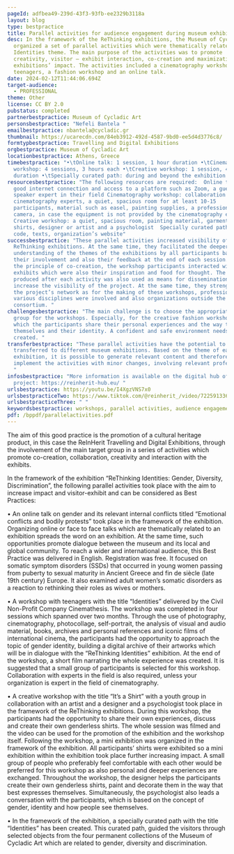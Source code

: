 ```yaml
---
pageId: adfbea49-239d-43f3-93fb-ee2329b3118a
layout: blog
type: bestpractice
title: Parallel activities for audience engagement during museum exhibitions
desc: In the framework of the ReThinking exhibitions, the Museum of Cycladic
  organized a set of parallel activities which were thematically related to the
  Identities theme. The main purpose of the activities was to promote
  creativity, visitor – exhibit interaction, co-creation and maximization of the
  exhibitions’ impact. The activities included a cinematography workshop for
  teenagers, a fashion workshop and an online talk.
date: 2024-02-12T11:44:06.694Z
target-audience:
  - PROFESSIONAL
theme: Other
license: CC BY 2.0
pubstatus: completed
partnerbestpractice: Museum of Cycladic Art
personsbestpractice: "Nefeli Bantela "
emailbestpractice: nbantela@cycladic.gr
thumbnail: https://ucarecdn.com/84eb3912-492d-4587-9bd0-ee5d4d3776c8/
formtypbestpractice: Travelling and Digital Exhibitions
orgbestpractice: Museum of Cycladic Art
locationbestpractice: Athens, Greece
timebestpractice: "•\tOnline talk: 1 session, 1 hour duration •\tCinematography
  workshop: 4 sessions, 3 hours each •\tCreative workshop: 1 session, 4-hour
  duration •\tSpecially curated path: during and beyond the exhibition duration"
resourcesbestpractice: "The following resources are required:  Online talk: a
  good internet connection and access to a platform such as Zoom, a guest
  speaker expert in their field Cinematography workshop: collaboration with
  cinematography experts, a quiet, spacious room for at least 10-15
  participants, material such as easel, painting supplies, a professional
  camera, in case the equipment is not provided by the cinematography experts
  Creative workshop: a quiet, spacious room, painting material, garments such as
  shirts, designer or artist and a psychologist  Specially curated path: a QR
  code, texts, organization’s website"
successbestpractice: "These parallel activities increased visibility of the
  ReThinking exhibitions. At the same time, they facilitated the deeper
  understanding of the themes of the exhibitions by all participants based on
  their involvement and also their feedback at the end of each session. Based on
  the principle of co-creation, the workshop participants interacted with the
  exhibits which were also their inspiration and food for thought. The material
  produced after each activity was also used as means for dissemination to
  increase the visibility of the project. At the same time, they strengthened
  the project’s network as for the making of these workshops, professionals from
  various disciplines were involved and also organizations outside the
  consortium. "
challengesbestpractice: "The main challenge is to choose the appropriate target
  group for the workshops. Especially, for the creative fashion workshop in
  which the participants share their personal experiences and the way they see
  themselves and their identity. A confident and safe environment needs to be
  created. "
transferbestpractice: "These parallel activities have the potential to be
  transferred to different museum exhibitions. Based on the theme of each
  exhibition, it is possible to generate relevant content and therefore
  implement the activities with minor changes, involving relevant professionals.
  "
infosbestpractice: "More information is available on the digital hub of the
  project: https://reinherit-hub.eu/ "
urlsbestpractice: https://youtu.be/I4XgzVNS7x0
urlsbestpracticeTwo: https://www.tiktok.com/@reinherit_/video/7225913360246787355
urlsbestpracticeThree: " "
keywordsbestpractice: workshops, parallel activities, audience engagement, travelling exhibitions
pdf: /bppdf/parallelactivities.pdf
---
```

The aim of this good practice is the promotion of a cultural heritage product, in this case the ReInHerit Travelling and Digital Exhibitions, through the involvement of the main target group in a series of activities which promote co-creation, collaboration, creativity and interaction with the exhibits.

In the framework of the exhibition “ReThinking Identities: Gender, Diversity, Discrimination”, the following parallel activities took place with the aim to increase impact and visitor-exhibit and can be considered as Best Practices:

• An online talk on gender and its relevant internal conflicts titled “Emotional conflicts and bodily protests” took place in the framework of the exhibition. Organizing online or face to face talks which are thematically related to an exhibition spreads the word on an exhibition. At the same time, such opportunities promote dialogue between the museum and its local and global community. To reach a wider and international audience, this Best Practice was delivered in English. Registration was free. It focused on somatic symptom disorders (SSDs) that occurred in young women passing from puberty to sexual maturity in Ancient Greece and fin de siècle (late 19th century) Europe. It also examined adult women’s somatic disorders as a reaction to rethinking their roles as wives or mothers.

• A workshop with teenagers with the title “Identities” delivered by the Civil Non-Profit Company Cinemathesis. The workshop was completed in four sessions which spanned over two months. Through the use of photography, cinematography, photocollage, self-portrait, the analysis of visual and audio material, books, archives and personal references and iconic films of international cinema, the participants had the opportunity to approach the topic of gender identity, building a digital archive of their artworks which will be in dialogue with the “ReThinking Identities” exhibition. At the end of the workshop, a short film narrating the whole experience was created. It is suggested that a small group of participants is selected for this workshop. Collaboration with experts in the field is also required, unless your organization is expert in the field of cinematography.

• A creative workshop with the title “It’s a Shirt” with a youth group in collaboration with an artist and a designer and a psychologist took place in the framework of the ReThinking exhibitions. During this workshop, the participants had the opportunity to share their own experiences, discuss and create their own genderless shirts. The whole session was filmed and the video can be used for the promotion of the exhibition and the workshop itself. Following the workshop, a mini exhibition was organized in the framework of the exhibition. All participants’ shirts were exhibited so a mini exhibition within the exhibition took place further increasing impact. A small group of people who preferably feel comfortable with each other would be preferred for this workshop as also personal and deeper experiences are exchanged. Throughout the workshop, the designer helps the participants create their own genderless shirts, paint and decorate them in the way that best expresses themselves. Simultaneously, the psychologist also leads a conversation with the participants, which is based on the concept of gender, identity and how people see themselves.

• In the framework of the exhibition, a specially curated path with the title “Identities” has been created. This curated path, guided the visitors through selected objects from the four permanent collections of the Museum of Cycladic Art which are related to gender, diversity and discrimination.